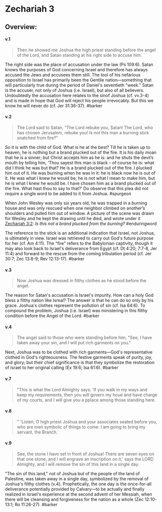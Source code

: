 # Zechariah 3

## Overview:


#### v.1
>Then he showed me Joshua the high priest standing before the angel of the Lord, and Satan standing at his right side to accuse him.

The right side was the place of accusation under the law (Ps 109:6). Satan knows the purposes of God concerning Israel and therefore has always accused the Jews and accusees them still. The tool of his nefarious opposition to Israel has primarily been the Gentile nation—something that will particularly true during the period of Daniel's seventieth "week." Satan is the accuser, not only of Joshua (i.e. Israel), but also of all believers. Undoubtedly the accusation here relates to the sinof Joshua (cf. vv.3-4) and is made in hope that God will reject his people irrevocably. But this we know he will never do (cf. Jer 31:36-37).
#barker 

#### v.2
>The Lord said to Satan, "The Lord rebuke you, Satan! The Lord, who has chosen Jerusalem, rebuke you! Is not this man a burning stick snatched from fire?"

So it is with the child of God. What is he at the best? Till he is taken up to heaven, he is nothing but a brand plucked out of the fire. It is his daily moan that he is a sinner; but Christ accepts him as he is: and he shuts the devil’s mouth by telling him, ‘Thou sayest this man is black – of course he is: what did I think he was but that? He is a brand plucked out of the fire. I plucked him out of it. He was burning when he was in it: he is black now he is out of it. He was what I knew he would be; he is not what I mean to make him, but he is what I knew he would be. I have chosen him as a brand plucked out of the fire. What hast thou to say to that?’ Do observe that this plea did not require a single word to be added to it from Joshua.
#spurgeon 

When John Wesley was only six years old, he was trapped in a burning house and was only rescued when one neighbor climbed on another’s shoulders and pulled him out of window. A picture of the scene was drawn for Wesley and he kept the drawing until he died, and wrote under it [Zechariah 3:2](https://www.blueletterbible.org/search/preSearch.cfm?Criteria=Zechariah+3.2&t=NKJV): _Is this not a brand plucked from the burning?_
#enduringword 

The reference to the stick is an additional indication that Israel, not Joshua, is ultimately in view. Israel was retrieved to carry out God's future purpose for her (cf. Am 4:11). The "fire" refers to the Babylonian captivity, though it may also look back to Israel's deliverance from Egypt (cf. Dt 4:20; 7:7-8, Jer 11:4) and forward to the rescue from the coming tribulation period (cf. Jer 30:7; Zec 13:8-9; Rev 12:13-17).
#barker 

#### v.3
>Now Joshua was dressed in filthy clothes as he stood before the angel.

The reason for Satan's accusation is Israel's impurity. How can a holy God bless a filthy nation like Isreal? The answer is that he can do so only by his grace. Joshua's clothes represent the pollution of sin (cf. Isa 64:6). To compound the problem, Joshua (i.e. Israel) was ministering in this filthy condition before the Angel of the Lord.
#barker 

#### v.4
>The angel said to those who were standing before him, "See, I have taken away your sin, and I will put rich garments on you."

Next, Joshua was to be clothed with rich garments—God's representative clothed in God's righteousness. The festive garments speak of purity, joy, and glory; but their chief significance is that they symbolize the restoration of Israel to her original calling (Ex 19:6; Isa 61:6).
#barker 

#### v.7
>"This is what the Lord Almighty says: 'If you walk in my ways and keep my requirements, then you will govern my houe and have charge of my courts, and I will give you a pplace among those standing here.

#### v.8
>" 'Listen, O high priest Joshua and your associates seated before you, who are men symbolic of things to come: I am going to bring my servant, the Branch.

#### v.9
>See, the stone I have set in front of Joshua! There are seven eyes on that one stone, and I will engrave an inscription on it,' says the LORD Almighty, and I will remove the sin of this land in a single day.

"The sin of this land," not of Joshua but of the people of the land of Palestine, was taken away in a single day, symbolized by the removal of Joshua's filthy clothes (v.4). Prophetically, the one day is the once-for-all deliverance potentially provided by Calvary—to be actually and finally realized in Israel's experience at the second advent of her Messiah, when there will be cleansing and forgiveness for the nation as a whole (Zec 12:10-13:1; Ro 11:26-27).
#barker 